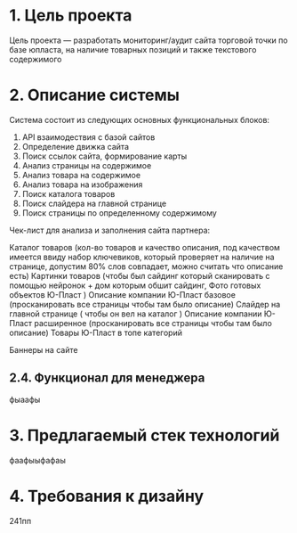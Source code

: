# 1. Цель проекта

Цель проекта — разработать мониторинг/аудит сайта торговой точки по базе юпласта, на наличие товарных позиций и также текстового содержимого


# 2. Описание системы

Система состоит из следующих основных функциональных блоков:

1. API взаимодествия с базой сайтов
2. Определение движка сайта
3. Поиск ссылок сайта, формирование карты
4. Анализ страницы на содержимое
5. Анализ товара на содержимое
6. Анализ товара на изображения
7. Поиск каталога товаров
8. Поиск слайдера на главной странице
9. Поиск страницы по определенному содержимому

Чек-лист для анализа и заполнения сайта партнера:

 Каталог товаров 
(кол-во товаров и качество описания, под качеством имеется ввиду набор ключевиков, который проверяет на наличие на странице, допустим 80% слов совпадает, можно считать что описание есть)
 Картинки товаров
(чтобы был сайдинг который сканировать с помощью нейронок + дом которым обшит сайдинг, Фото готовых объектов Ю-Пласт )
 Описание компании Ю-Пласт базовое
(просканировать все страницы чтобы там было описание)
 Слайдер на главной странице ( чтобы он вел на каталог )
 Описание компании Ю-Пласт расширенное
(просканировать все страницы чтобы там было описание)
 Товары Ю-Пласт в топе категорий


 Баннеры на сайте



## 2.4. Функционал для менеджера

фыаафы

# 3. Предлагаемый стек технологий

фаафыыфафаы


# 4. Требования к дизайну

241пп

